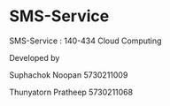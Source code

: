# SMS-Service
SMS-Service : 140-434 Cloud Computing

Developed by

Suphachok Noopan 5730211009

Thunyatorn Pratheep 5730211068
